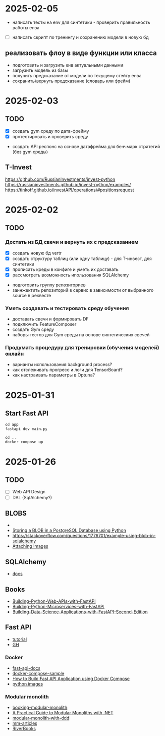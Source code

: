 # 2025-02-05

- написать тесты на env для синтетики - проверить правильность работы енва
- [ ] написать скрипт по тренингу и сохранению модели в новую бд

## реализовать флоу в виде функции или класса

- подготовить и загрузить енв актуальными данными
- загрузить модель из базы
- получить предсказание от модели по текущему стейту енва
- сохранить/вернуть предсказание (словарь или фрейм)

# 2025-02-03

## TODO
- [x] создать gym среду по дата-фрейму
- [x] протестировать и проверить среду
- создать API респонс на основе датафрейма для бенчмарк стратегий (без gym среды)

## T-Invest
https://github.com/RussianInvestments/invest-python
https://russianinvestments.github.io/invest-python/examples/
https://tinkoff.github.io/investAPI/operations/#positionsrequest


# 2025-02-02

## TODO

### Достать из БД свечи и вернуть их с предсказанием

- [x] создать новую бд vertr
- [x] создать структуру таблиц (или одну таблицу) - для T-инвест, для синтетики
- [x] прописать креды в конфиге и уметь их доставать
- [x] рассмотреть возможность ипользования SQLAlchemy
- подготовить группу репозиториев
- заинжектить репозиторий в сервис в зависимости от выбранного source в реквесте

### Уметь создавать и тестировать среду обучения

- доставать свечи и формировать DF
- подключить FeatureComposer
- создать Gym среду 
- наборы тестов для Gym среды на основе синтетических свечей

### Продумать процедуру для тренировки (обучения моделей) онлайн

- варианты использования background process?
- как отслеживать прогресс и логи для TensorBoard?
- как настраивать параметры в Optuna?


# 2025-01-31

## Start Fast API

```shell
cd app
fastapi dev main.py
```

```shell
cd ..
docker compose up
```

# 2025-01-26

## TODO

- [ ] Web API Design
- [ ] DAL (SqlAlchemy?)

## BLOBS
- 
- [Storing a BLOB in a PostgreSQL Database using Python](https://www.geeksforgeeks.org/storing-a-blob-in-a-postgresql-database-using-python/)
- https://stackoverflow.com/questions/1779701/example-using-blob-in-sqlalchemy
- [Attaching Images](https://sqlalchemy-imageattach.readthedocs.io/en/0.8.0/guide/context.html)

## SQLAlchemy

- [docs](https://docs.sqlalchemy.org/en/20/)

## Books

- [Building-Python-Web-APIs-with-FastAPI](https://github.com/PacktPublishing/Building-Python-Web-APIs-with-FastAPI)
- [Building-Python-Microservices-with-FastAPI](https://github.com/PacktPublishing/Building-Python-Microservices-with-FastAPI)
- [Building-Data-Science-Applications-with-FastAPI-Second-Edition](https://github.com/PacktPublishing/Building-Data-Science-Applications-with-FastAPI-Second-Edition)

## Fast API

 - [tutorial](https://fastapi.tiangolo.com/tutorial/)
 - [GH](https://github.com/fastapi/fastapi)

### Docker

- [fast-api-docs](https://fastapi.tiangolo.com/deployment/docker)
- [docker-compose-sample](https://github.com/docker/awesome-compose/tree/master/fastapi)
- [How to Build Fast API Application using Docker Compose](https://www.digitalocean.com/community/tutorials/create-fastapi-app-using-docker-compose)
- [python images](https://hub.docker.com/_/python)

### Modular monolith

- [booking-modular-monolith](https://github.com/meysamhadeli/booking-modular-monolith)
- [A Practical Guide to Modular Monoliths with .NET](https://chrlschn.dev/blog/2024/01/a-practical-guide-to-modular-monoliths/)
- [modular-monolith-with-ddd](https://github.com/kgrzybek/modular-monolith-with-ddd)
- [mm-articles](https://awesome-architecture.com/modular-monolith/#articles)
- [RiverBooks](https://github.com/ardalis/RiverBooks)

